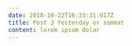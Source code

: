```yaml
---
date: 2018-10-22T16:33:31.017Z
title: Post 3 Yesterday or sommat
content: lorem ipsum dolar
---
```


